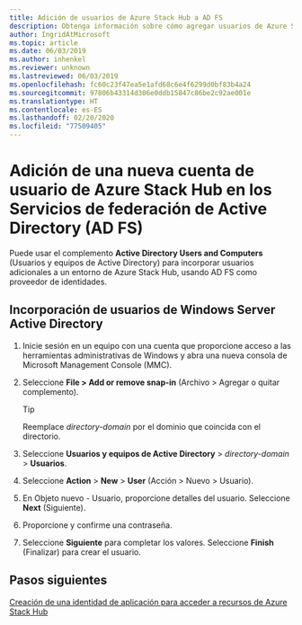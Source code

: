 ```yaml
---
title: Adición de usuarios de Azure Stack Hub a AD FS
description: Obtenga información sobre cómo agregar usuarios de Azure Stack Hub para implementaciones de Servicios de federación de Active Directory (AD FS).
author: IngridAtMicrosoft
ms.topic: article
ms.date: 06/03/2019
ms.author: inhenkel
ms.reviewer: unknown
ms.lastreviewed: 06/03/2019
ms.openlocfilehash: fc60c23f47ea5e1afd68c6e4f6299d0bf83b4a24
ms.sourcegitcommit: 97806b43314d306e0ddb15847c86be2c92ae001e
ms.translationtype: HT
ms.contentlocale: es-ES
ms.lasthandoff: 02/20/2020
ms.locfileid: "77509405"
---
```

# <a name="add-a-new-azure-stack-hub-user-account-in-active-directory-federation-services-ad-fs"></a>Adición de una nueva cuenta de usuario de Azure Stack Hub en los Servicios de federación de Active Directory (AD FS)

Puede usar el complemento **Active Directory Users and Computers** (Usuarios y equipos de Active Directory) para incorporar usuarios adicionales a un entorno de Azure Stack Hub, usando AD FS como proveedor de identidades.

## <a name="add-windows-server-active-directory-users"></a>Incorporación de usuarios de Windows Server Active Directory

1. Inicie sesión en un equipo con una cuenta que proporcione acceso a las herramientas administrativas de Windows y abra una nueva consola de Microsoft Management Console (MMC).
2. Seleccione **File > Add or remove snap-in** (Archivo > Agregar o quitar complemento).

   > [!TIP]
   > Reemplace *directory-domain* por el dominio que coincida con el directorio. 

3. Seleccione **Usuarios y equipos de Active Directory** > *directory-domain* > **Usuarios**.
4. Seleccione **Action** > **New** > **User** (Acción > Nuevo > Usuario).
5. En Objeto nuevo - Usuario, proporcione detalles del usuario. Seleccione **Next** (Siguiente).
6. Proporcione y confirme una contraseña.
7. Seleccione **Siguiente** para completar los valores. Seleccione **Finish** (Finalizar) para crear el usuario.


## <a name="next-steps"></a>Pasos siguientes

[Creación de una identidad de aplicación para acceder a recursos de Azure Stack Hub](azure-stack-create-service-principals.md)